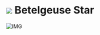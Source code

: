 # ![](/home/lcv/Dropbox/AstroPhotography//Imaging//Common/pyl-tiny.png) Betelgeuse Star
![IMG](/home/lcv/Dropbox/AstroPhotography//Imaging//HD/Betelgeuse_Star.jpg)

